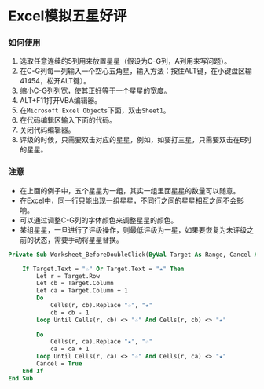 # Excel模拟五星好评

### 如何使用

1. 选取任意连续的5列用来放置星星（假设为C-G列，A列用来写问题）。
2. 在C-G列每一列输入一个空心五角星，输入方法：按住ALT键，在小键盘区输41454，松开ALT键）。
3. 缩小C-G列列宽，使其正好等于一个星星的宽度。
3. ALT+F11打开VBA编辑器。
4. 在`Microsoft Excel Objects`下面，双击`Sheet1`。
4. 在代码编辑区输入下面的代码。
5. 关闭代码编辑器。
6. 评级的时候，只需要双击对应的星星，例如，如要打三星，只需要双击在E列的星星。

### 注意
* 在上面的例子中，五个星星为一组，其实一组里面星星的数量可以随意。
* 在Excel中，同一行只能出现一组星星，不同行之间的星星相互之间不会影响。
* 可以通过调整C-G列的字体颜色来调整星星的颜色。
* 某组星星，一旦进行了评级操作，则最低评级为一星，如果要恢复为未评级之前的状态，需要手动将星星替换。

```vb
Private Sub Worksheet_BeforeDoubleClick(ByVal Target As Range, Cancel As Boolean)

    If Target.Text = "☆" Or Target.Text = "★" Then
        Let r = Target.Row
        Let cb = Target.Column
        Let ca = Target.Column + 1
        Do
            Cells(r, cb).Replace "☆", "★"
            cb = cb - 1
        Loop Until Cells(r, cb) <> "☆" And Cells(r, cb) <> "★"
        
        Do
            Cells(r, ca).Replace "★", "☆"
            ca = ca + 1
        Loop Until Cells(r, ca) <> "☆" And Cells(r, ca) <> "★"
        Cancel = True
    End If
End Sub

```

